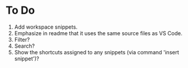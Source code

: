 # To Do

1. Add workspace snippets.
1. Emphasize in readme that it uses the same source files as VS Code.
1. Filter?
1. Search?
1. Show the shortcuts assigned to any snippets (via command 'insert snippet')?
